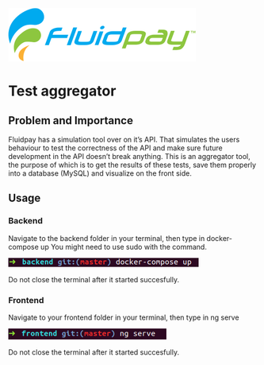 ![](docs/logo.svg)
# Test aggregator

## Problem and Importance


Fluidpay has a simulation tool over on it’s API. That simulates the users behaviour to test the correctness of the API and make sure future development in the API doesn’t break anything. This is an aggregator tool, the purpose of which is to get the results of these tests, save them properly into a database (MySQL) and visualize on the front side.

## Usage

### Backend

Navigate to the backend folder in your terminal, then type in
docker-compose up
You might need to use sudo with the command.

![Backend-startup](media/Backend.png)

Do not close the terminal after it started succesfully.

### Frontend

Navigate to your frontend folder in your terminal, then type in
ng serve

![Frontend-startup](media/Frontend.png)

Do not close the terminal after it started succesfully.